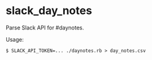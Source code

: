 # slack_day_notes
Parse Slack API for #daynotes.

Usage:

```
$ SLACK_API_TOKEN=... ./daynotes.rb > day_notes.csv
```
